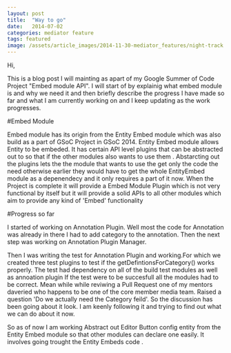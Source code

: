 ```yaml
---
layout: post
title:  "Way to go"
date:   2014-07-02
categories: mediator feature
tags: featured
image: /assets/article_images/2014-11-30-mediator_features/night-track.JPG
---
```

Hi,

  This is a blog post I will mainting  as apart of my Google Summer of Code
  Project "Embed module API".
  I will start of by explainig what embed module is and why we need it and then
  briefly describe the progress I have made so far and what I am currently
  working on and I keep updating as the work progresses.

#Embed Module

  Embed module has its origin from the Entity Embed module which was also build
  as a part of GSoC Project in GSoC 2014. Entity Embed module allows Entity
  to be embeded. It has certain API level plugins that can be abstracted out
  to so that if the other modules also wants to use them .
  Abstarcting  out the plugins lets the the module that wants to use the get
  only the code the need otherwise earlier they would have to get the whole
  EntityEmbed module as a depenendecy and it only requires a part of it now.
  When the Project is complete it will provide a Embed Module Plugin which is not
  very functional by itself but it will provide a solid APIs to all other
  modules which aim to provide any kind of 'Embed' functionality


#Progress so far

  I started of working on Annotation Plugin. Well most the code for Annotation
  was already in there I had to add category to the annotation. Then the next
  step was working on Annotation Plugin  Manager.

  Then I was writing the test for Annotation Plugin and working.For which we created 
  three test plugins to test if the getDefintionsForCategory() works properly. The
  test had dependency on all of the build test modules as well as annoation plugin
  If the test were to be succesfull all the modules had to be correct. Mean while 
  while reviwing a Pull Request one of my mentors daveried who happens to be
  one of the core member media team. Raised a question 'Do we actually need the
  Category feild'. So the discussion has been going about it look. I am keenly following
  it and trying to find out what we can do about it now.

  So as of now I am working Abstract out Editor Button config entity from the
  Entity Embed module so that other modules can declare one easily. It involves
  going trought the Entity Embeds code .


